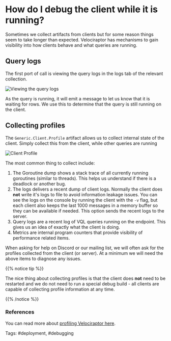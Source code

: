# How do I debug the client while it is running?

Sometimes we collect artifacts from clients but for some reason things seem to take longer than expected. Velociraptor has mechanisms to gain visibility into how clients behave and what queries are running.

## Query logs

The first port of call is viewing the query logs in the logs tab of the relevant collection.

![Viewing the query logs](https://user-images.githubusercontent.com/3856546/159195874-ec6c8322-cb70-4254-861a-95888db94201.png)

As the query is running, it will emit a message to let us know that it is waiting for rows. We use this to determine that the query is still running on the client.

## Collecting profiles

The `Generic.Client.Profile` artifact allows us to collect internal state of the client. Simply collect this from the client, while other queries are running

![Client Profile](https://user-images.githubusercontent.com/3856546/159196011-28808471-4111-42ba-bfd3-819381bdf596.png)

The most common thing to collect include:

1. The Goroutine dump shows a stack trace of all currently running goroutines (similar to threads). This helps us understand if there is a deadlock or another bug.
2. The logs delivers a recent dump of client logs. Normally the client does **not** write it's logs to file to avoid information leakage issues. You can see the logs on the console by running the client with the `-v` flag, but each client also keeps the last 1000 messages in a memory buffer so they can be available if needed. This option sends the recent logs to the server.
3. Query logs are a recent log of VQL queries running on the endpoint. This gives us an idea of exactly what the client is doing.
4. Metrics are internal program counters that provide visibility of performance related items.

When asking for help on Discord or our mailing list, we will often ask for the profiles collected from the client (or server). At a minimum we will need the above items to diagnose any issues.

{{% notice tip %}}

The nice thing about collecting profiles is that the client does **not** need to be restarted and we do not need to run a special debug build - all clients are capable of collecting profile information at any time.

{{% /notice %}}

### References

You can read more about [profiling Velociraptor here](https://docs.velociraptor.app/blog/2020/2020-08-16-profiling-the-beast-58913437fd16/).

Tags: #deployment, #debugging

